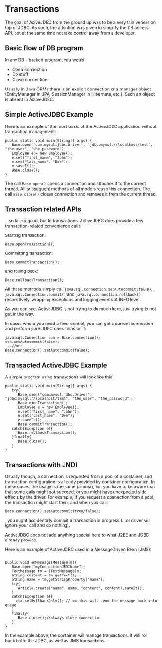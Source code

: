 <div class="page-header">
   <h1>Transactions</h1>
</div>



The goal of AciveJDBC from the ground up was to be a very thin veneer on top of JDBC. As such, the attention was
given to simplify the DB access API, but at the same time not take control away from a developer.

## Basic flow of DB program

In any DB - backed program, you would:


* Open connection
* Do stuff
* Close connection

Usually in Java ORMs there is an explicit connection or a manager object (EntityManager in JPA, SessionManager in Hibernate, etc.).
Such an object is absent in ActiveJDBC.

## Simple ActiveJDBC Example

Here is an example of the most basic of the ActiveJDBC application without transaction management:

~~~~ {.java}
public static void main(String[] args) {
   Base.open("com.mysql.jdbc.Driver", "jdbc:mysql://localhost/test", "the_user", "the_password");
   Employee e = new Employee();
   e.set("first_name", "John");
   e.set("last_name", "Doe");
   e.saveIt();
   Base.close();
}
~~~~

The call `Base.open()` opens a connection and attaches it to the current thread. All subsequent methods of all models
reuse this connection. The call `Base.close()` closes connection and removes it from the current thread.

## Transaction related APIs

...so far so good, but to transactions. ActiveJDBC does provide a few transaction-related convenience calls:

Starting transaction:

~~~~ {.java}
Base.openTransaction();
~~~~

Committing transaction:

~~~~ {.java}
Base.commitTransaction();
~~~~

and rolling back:

~~~~ {.java}
Base.rollbackTransaction();
~~~~

All these methods simply call `java.sql.Connection.setAutocommit(false)`, `java.sql.Connection.commit()` and `java.sql.Connection.rollback()`
respectively, wrapping exceptions and logging events at INFO level.

As you can see, ActiveJDBC is not trying to do much here, just trying to not get in the way.

In cases where you need a finer control, you can get a current connection and perform pure JDBC operations on it:

~~~~ {.java}
java.sql.Connection con = Base.connection();
con.setAutocommit(false);
...//or:
Base.connection().setAutocommit(false);
~~~~

## Transacted ActiveJDBC Example

A simple program using transactions will look like this:

~~~~ {.java}
public static void main(String[] args) {
   try{
      Base.open("com.mysql.jdbc.Driver", "jdbc:mysql://localhost/test", "the_user", "the_password");
      Base.openTransaction();
      Employee e = new Employee();
      e.set("first_name", "John");
      e.set("last_name", "Doe");
      e.saveIt();
      Base.commitTransaction();
   catch(Exception e){
      Base.rollbackTransaction();
   }finally{
      Base.close();
   }
}
~~~~

## Transactions with JNDI

Usually though, a connection is requested from a pool of a container, and transaction configuration is already
provided by container configuration. In these cases, the usage is the same (almost), but you have to be aware
that that some calls might not succeed, or you might have unexpected side effects by the driver.
For example, if you request a connection from a pool, the transaction might start then, and when you call:

~~~~ {.java}
Base.connection().setAutocommit(true/false);
~~~~

, you might accidentally commit a transaction in progress (...or driver will ignore your call and do nothing).

ActiveJDBC does not add anything special here to what J2EE and JDBC already provide.

Here is an example of ActiveJDBC used in a MessageDriven Bean (JMS):

~~~~ {.java}

public void onMessage(Message m){
   Base.open("myConnectionJNDIName");
   TextMessage tm = (TextMessage)m;
   String content = tm.getText();
   String name = tm.getStringProperty("name");
   try{
      Article.create("name", name, "content", content).saveIt();
   }
   catch(Exception e){
     ctx.setRollbackOnly(); // == this will send the message back into queue
   }
   finally{
      Base.close();//always close connection
   }
}
~~~~

In the example above, the container will manage transactions. It will roll back both: the JDBC, as well as JMS transactions.
